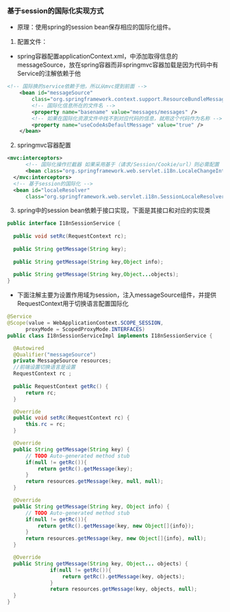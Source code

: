 ### 基于session的国际化实现方式
* 原理：使用spring的session bean保存相应的国际化组件。
1. 配置文件：
* spring容器配置applicationContext.xml，中添加取得信息的messageSource，放在spring容器而非springmvc容器加载是因为代码中有Service的注解依赖于他
```xml
<!-- 国际换的service依赖于他，所以从mvc提到前面 -->
	<bean id="messageSource"
		class="org.springframework.context.support.ResourceBundleMessageSource">
		<!-- 国际化信息所在的文件名 -->
		<property name="basename" value="messages/messages" />
		<!-- 如果在国际化资源文件中找不到对应代码的信息，就用这个代码作为名称 -->
		<property name="useCodeAsDefaultMessage" value="true" />
	</bean>
  ```
  2. springmvc容器配置
  ```xml
  <mvc:interceptors>
		<!-- 国际化操作拦截器 如果采用基于（请求/Session/Cookie/url）则必需配置 -->
		<bean class="org.springframework.web.servlet.i18n.LocaleChangeInterceptor" />
	</mvc:interceptors>
	<!-- 基于session的国际化 -->
	<bean id="localeResolver"
		class="org.springframework.web.servlet.i18n.SessionLocaleResolver" />
  ```
  3. spring中的session bean依赖于接口实现，下面是其接口和对应的实现类
  ```java
  public interface I18nSessionService {
	
	public void setRc(RequestContext rc);
	
	public String getMessage(String key); 
	
	public String getMessage(String key,Object info);
	
	public String getMessage(String key,Object...objects);
}
  ```
  * 下面注解主要为设置作用域为session，注入messageSource组件，并提供RequestContext用于切换语言配置国际化
  ```java
  @Service
@Scope(value = WebApplicationContext.SCOPE_SESSION,
        proxyMode = ScopedProxyMode.INTERFACES)
public class I18nSessionServiceImpl implements I18nSessionService {

	@Autowired  
	@Qualifier("messageSource")  
	private MessageSource resources;
	//前端设置切换语言是设置
	RequestContext rc ;
	
	public RequestContext getRc() {
		return rc;
	}

	@Override
	public void setRc(RequestContext rc) {
		this.rc = rc;
	}

	@Override
	public String getMessage(String key) {
		// TODO Auto-generated method stub
		if(null != getRc()){
			return getRc().getMessage(key);
		}
		return resources.getMessage(key, null, null);
	}

	@Override
	public String getMessage(String key, Object info) {
		// TODO Auto-generated method stub
		if(null != getRc()){
			return getRc().getMessage(key, new Object[]{info});
		}
		return resources.getMessage(key, new Object[]{info}, null);
	}

	@Override
	public String getMessage(String key, Object... objects) {
				if(null != getRc()){
					return getRc().getMessage(key, objects);
				}
				return resources.getMessage(key, objects, null);
	}
}
  ```
  
